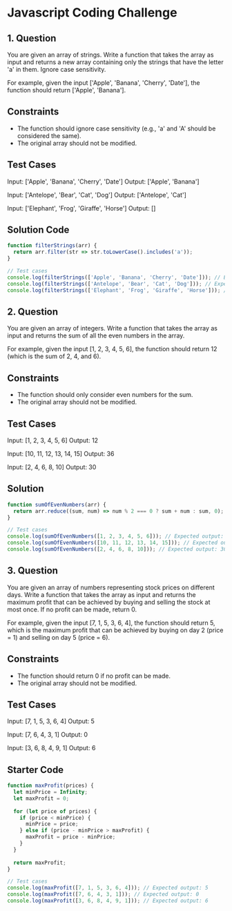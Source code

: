 # Javascript Coding Challenge

## 1. Question

You are given an array of strings. Write a function that takes the array as input and returns a new array containing only the strings that have the letter 'a' in them. Ignore case sensitivity.

For example, given the input ['Apple', 'Banana', 'Cherry', 'Date'], the function should return ['Apple', 'Banana'].

## Constraints

- The function should ignore case sensitivity (e.g., 'a' and 'A' should be considered the same).
- The original array should not be modified.

## Test Cases

Input: ['Apple', 'Banana', 'Cherry', 'Date']
Output: ['Apple', 'Banana']

Input: ['Antelope', 'Bear', 'Cat', 'Dog']
Output: ['Antelope', 'Cat']

Input: ['Elephant', 'Frog', 'Giraffe', 'Horse']
Output: []

## Solution Code
```javascript
function filterStrings(arr) {
  return arr.filter(str => str.toLowerCase().includes('a'));
}

// Test cases
console.log(filterStrings(['Apple', 'Banana', 'Cherry', 'Date'])); // Expected output: ['Apple', 'Banana']
console.log(filterStrings(['Antelope', 'Bear', 'Cat', 'Dog'])); // Expected output: ['Antelope', 'Cat']
console.log(filterStrings(['Elephant', 'Frog', 'Giraffe', 'Horse'])); // Expected output: []
```

## 2. Question

You are given an array of integers. Write a function that takes the array as input and returns the sum of all the even numbers in the array.

For example, given the input [1, 2, 3, 4, 5, 6], the function should return 12 (which is the sum of 2, 4, and 6).

## Constraints

- The function should only consider even numbers for the sum.
- The original array should not be modified.

## Test Cases

Input: [1, 2, 3, 4, 5, 6]
Output: 12

Input: [10, 11, 12, 13, 14, 15]
Output: 36

Input: [2, 4, 6, 8, 10]
Output: 30

## Solution
```javascript
function sumOfEvenNumbers(arr) {
  return arr.reduce((sum, num) => num % 2 === 0 ? sum + num : sum, 0);
}

// Test cases
console.log(sumOfEvenNumbers([1, 2, 3, 4, 5, 6])); // Expected output: 12
console.log(sumOfEvenNumbers([10, 11, 12, 13, 14, 15])); // Expected output: 36
console.log(sumOfEvenNumbers([2, 4, 6, 8, 10])); // Expected output: 30
```

## 3. Question

You are given an array of numbers representing stock prices on different days. Write a function that takes the array as input and returns the maximum profit that can be achieved by buying and selling the stock at most once. If no profit can be made, return 0.

For example, given the input [7, 1, 5, 3, 6, 4], the function should return 5, which is the maximum profit that can be achieved by buying on day 2 (price = 1) and selling on day 5 (price = 6).

## Constraints

- The function should return 0 if no profit can be made.
- The original array should not be modified.

## Test Cases

Input: [7, 1, 5, 3, 6, 4]
Output: 5

Input: [7, 6, 4, 3, 1]
Output: 0

Input: [3, 6, 8, 4, 9, 1]
Output: 6

## Starter Code

```javascript
function maxProfit(prices) {
  let minPrice = Infinity;
  let maxProfit = 0;
  
  for (let price of prices) {
    if (price < minPrice) {
      minPrice = price;
    } else if (price - minPrice > maxProfit) {
      maxProfit = price - minPrice;
    }
  }
  
  return maxProfit;
}

// Test cases
console.log(maxProfit([7, 1, 5, 3, 6, 4])); // Expected output: 5
console.log(maxProfit([7, 6, 4, 3, 1])); // Expected output: 0
console.log(maxProfit([3, 6, 8, 4, 9, 1])); // Expected output: 6

```

